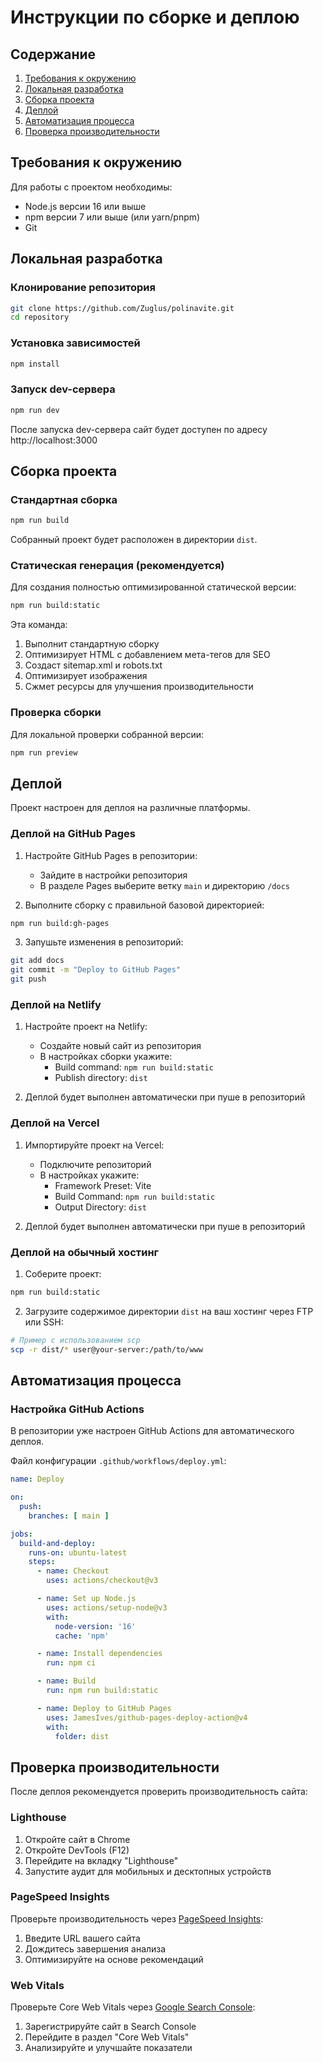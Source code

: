 # Инструкции по сборке и деплою

## Содержание
1. [Требования к окружению](#требования-к-окружению)
2. [Локальная разработка](#локальная-разработка)
3. [Сборка проекта](#сборка-проекта)
4. [Деплой](#деплой)
5. [Автоматизация процесса](#автоматизация-процесса)
6. [Проверка производительности](#проверка-производительности)

## Требования к окружению

Для работы с проектом необходимы:

- Node.js версии 16 или выше
- npm версии 7 или выше (или yarn/pnpm)
- Git

## Локальная разработка

### Клонирование репозитория

```bash
git clone https://github.com/Zuglus/polinavite.git
cd repository
```

### Установка зависимостей

```bash
npm install
```

### Запуск dev-сервера

```bash
npm run dev
```

После запуска dev-сервера сайт будет доступен по адресу http://localhost:3000

## Сборка проекта

### Стандартная сборка

```bash
npm run build
```

Собранный проект будет расположен в директории `dist`.

### Статическая генерация (рекомендуется)

Для создания полностью оптимизированной статической версии:

```bash
npm run build:static
```

Эта команда:
1. Выполнит стандартную сборку
2. Оптимизирует HTML с добавлением мета-тегов для SEO
3. Создаст sitemap.xml и robots.txt
4. Оптимизирует изображения
5. Сжмет ресурсы для улучшения производительности

### Проверка сборки

Для локальной проверки собранной версии:

```bash
npm run preview
```

## Деплой

Проект настроен для деплоя на различные платформы.

### Деплой на GitHub Pages

1. Настройте GitHub Pages в репозитории:
   - Зайдите в настройки репозитория
   - В разделе Pages выберите ветку `main` и директорию `/docs`

2. Выполните сборку с правильной базовой директорией:

```bash
npm run build:gh-pages
```

3. Запушьте изменения в репозиторий:

```bash
git add docs
git commit -m "Deploy to GitHub Pages"
git push
```

### Деплой на Netlify

1. Настройте проект на Netlify:
   - Создайте новый сайт из репозитория
   - В настройках сборки укажите:
     - Build command: `npm run build:static`
     - Publish directory: `dist`

2. Деплой будет выполнен автоматически при пуше в репозиторий

### Деплой на Vercel

1. Импортируйте проект на Vercel:
   - Подключите репозиторий
   - В настройках укажите:
     - Framework Preset: Vite
     - Build Command: `npm run build:static`
     - Output Directory: `dist`

2. Деплой будет выполнен автоматически при пуше в репозиторий

### Деплой на обычный хостинг

1. Соберите проект:

```bash
npm run build:static
```

2. Загрузите содержимое директории `dist` на ваш хостинг через FTP или SSH:

```bash
# Пример с использованием scp
scp -r dist/* user@your-server:/path/to/www
```

## Автоматизация процесса

### Настройка GitHub Actions

В репозитории уже настроен GitHub Actions для автоматического деплоя. 

Файл конфигурации `.github/workflows/deploy.yml`:

```yaml
name: Deploy

on:
  push:
    branches: [ main ]

jobs:
  build-and-deploy:
    runs-on: ubuntu-latest
    steps:
      - name: Checkout
        uses: actions/checkout@v3

      - name: Set up Node.js
        uses: actions/setup-node@v3
        with:
          node-version: '16'
          cache: 'npm'

      - name: Install dependencies
        run: npm ci

      - name: Build
        run: npm run build:static

      - name: Deploy to GitHub Pages
        uses: JamesIves/github-pages-deploy-action@v4
        with:
          folder: dist
```

## Проверка производительности

После деплоя рекомендуется проверить производительность сайта:

### Lighthouse

1. Откройте сайт в Chrome
2. Откройте DevTools (F12)
3. Перейдите на вкладку "Lighthouse"
4. Запустите аудит для мобильных и десктопных устройств

### PageSpeed Insights

Проверьте производительность через [PageSpeed Insights](https://pagespeed.web.dev/):
1. Введите URL вашего сайта
2. Дождитесь завершения анализа
3. Оптимизируйте на основе рекомендаций

### Web Vitals

Проверьте Core Web Vitals через [Google Search Console](https://search.google.com/search-console):
1. Зарегистрируйте сайт в Search Console
2. Перейдите в раздел "Core Web Vitals"
3. Анализируйте и улучшайте показатели